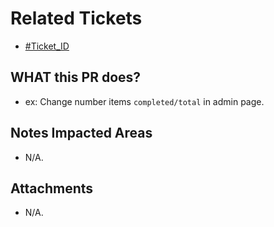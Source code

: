<!--
  PLEASE DON'T DELETE THIS TEMPLATE UNTIL YOU HAVE READ THE FIRST SECTION.
  bundle exec rubocop --require rubocop/formatter/checkstyle_formatter --format RuboCop::Formatter::CheckstyleFormatter --no-color --out .framgia-ci-reports/rubocop.xml app/ lib/

  bundle exec rspec --format html --out .framgia-ci-reports/rspec.html spec/
-->

# Related Tickets

- [#Ticket_ID](https://edu-redmine.vn/issues/xxxx)

## WHAT this PR does?

- ex: Change number items `completed/total` in admin page.

## Notes Impacted Areas

- N/A.

## Attachments

- N/A.
